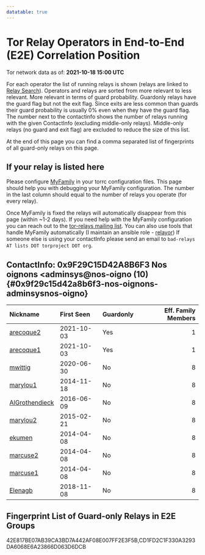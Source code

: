 ```yaml
---
datatable: true
---
```



# Tor Relay Operators in End-to-End (E2E) Correlation Position

Tor network data as of: **2021-10-18 15:00 UTC**

For each operator the list of running relays is shown (relays are linked to [Relay Search](https://metrics.torproject.org/rs.html)).
Operators and relays are sorted from more relevant to less relevant. More relevant in terms of guard probability.
Guardonly relays have the guard flag but not the exit flag.
Since exits are less common than guards their guard probability is usually 0% even when they have the guard flag.
The number next to the contactinfo shows the number of relays running with the given ContactInfo (excluding middle-only relays).
Middle-only relays (no guard and exit flag) are excluded to reduce the size of this list.

At the end of this page you can find a comma separated list of fingerprints of all guard-only relays on this page.

## If your relay is listed here
Please configure [MyFamily](https://www.torproject.org/docs/tor-manual.html.en#MyFamily) in your torrc configuration files.
This page should help you with debugging your MyFamily configuration. The number in the last column should equal to the number of
relays you operate (for every relay).

Once MyFamily is fixed the relays will automatically disappear from this page (within ~1-2 days).
If you need help with the MyFamily configuration you can reach out to the
[tor-relays mailing list](https://lists.torproject.org/cgi-bin/mailman/listinfo/tor-relays).
You can also use tools that handle MyFamily automatically (I maintain an ansible role - 
[relayor](https://medium.com/@nusenu/deploying-tor-relays-with-ansible-6612593fa34d))
If someone else is using your contactInfo please send an email to ```bad-relays AT lists DOT torproject DOT org```.


## ContactInfo: 0x9F29C15D42A8B6F3 Nos oignons &lt;adminsys@nos-oigno (10) {#0x9f29c15d42a8b6f3-nos-oignons-adminsysnos-oigno}

| Nickname                                                                                                  | First Seen   | Guardonly   |   Eff. Family Members |
|:----------------------------------------------------------------------------------------------------------|:-------------|:------------|----------------------:|
| [arecoque2](https://metrics.torproject.org/rs.html#details/42E817BE07AB39CA3BD7A442AF08E007FF2E3F5B)      | 2021-10-03   | Yes         |                     1 |
| [arecoque1](https://metrics.torproject.org/rs.html#details/CD1FD2C1F330A3293DA6068E6A23866D063D6DCB)      | 2021-10-03   | Yes         |                     1 |
| [mwittig](https://metrics.torproject.org/rs.html#details/2AB6F7D59DF6153F4DB1DB6479C3422F5724C4BA)        | 2020-06-30   | No          |                     8 |
| [marylou1](https://metrics.torproject.org/rs.html#details/578E007E5E4535FBFEF7758D8587B07B4C8C5D06)       | 2014-11-18   | No          |                     8 |
| [AlGrothendieck](https://metrics.torproject.org/rs.html#details/8E6EDA78D8E3ABA88D877C3E37D6D4F0938C7B9F) | 2016-06-09   | No          |                     8 |
| [marylou2](https://metrics.torproject.org/rs.html#details/90FD830C357A5109AB3C505287713F1AC811174C)       | 2015-02-21   | No          |                     8 |
| [ekumen](https://metrics.torproject.org/rs.html#details/9BA84E8C90083676F86C7427C8D105925F13716C)         | 2014-04-08   | No          |                     8 |
| [marcuse2](https://metrics.torproject.org/rs.html#details/C656B41AEFB40A141967EBF49D6E69603C9B4A11)       | 2014-04-08   | No          |                     8 |
| [marcuse1](https://metrics.torproject.org/rs.html#details/EFAE44728264982224445E96214C15F9075DEE1D)       | 2014-04-08   | No          |                     8 |
| [Elenagb](https://metrics.torproject.org/rs.html#details/F47B13BFCE4EF48CDEF6C4D7C7A99208EBB972B5)        | 2018-11-08   | No          |                     8 |


## Fingerprint List of Guard-only Relays in E2E Groups

42E817BE07AB39CA3BD7A442AF08E007FF2E3F5B,CD1FD2C1F330A3293DA6068E6A23866D063D6DCB